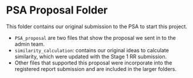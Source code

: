 # PSA Proposal Folder

This folder contains our original submission to the PSA to start this project. 

- `PSA_proposal` are two files that show the proposal we sent in to the admin team.
- `similarity_calculation`: contains our original ideas to calculate similarity, which were updated with the Stage 1 RR submission. 
- Other files that supported this proposal were incorporate into the registered report submission and are included in the larger folders. 